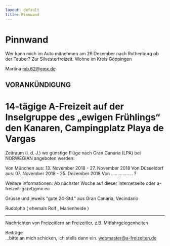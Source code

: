 ```yaml
---
layout: default
title: Pinnwand
---
```

# Pinnwand

Wer kann mich im Auto mitnehmen
am 26.Dezember nach Rothenburg ob der Tauber?
Zur Silvesterfreizeit.
Wohne im Kreis Göppingen

Martina
<mb.62@gmx.de>


## VORANKÜNDIGUNG
 
# 14-tägige A-Freizeit auf der Inselgruppe des „ewigen Frühlings“ den Kanaren, Campingplatz Playa de Vargas
 
Zeitraum (i. d. J.) wo günstige Flüge nach Gran Canaria (LPA) bei NORWEGIAN angeboten werden:
 
Von München aus:     13. November 2018 - 27. November 2018
Von Düsseldorf aus:   07. November 2018 - 25. Dezember 2018
Von ................. ?
 
Weitere Informationen:  Ab nächster Woche auf dieser Internetseite oder a-freizeit-gc(et)gmx.eu
 
 
Grüsse und jeweils "gute 24-Std." aus Gran Canaria, Vecindario
 
Rudolpho  ( ehemals Rolf , Marienheide ) 

--------------------------------------------------------------------

Nachrichten von Freizeitlern an Freizeitler, z.B.
Mitfahrgelegenheiten

Beiträge<br>
...bitte an mich schicken, ich stells dann ein.
<webmaster@a-freizeiten.de>

